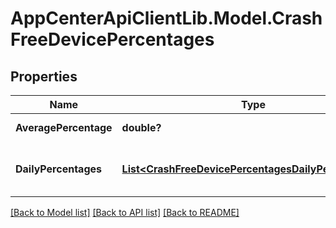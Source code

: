 # AppCenterApiClientLib.Model.CrashFreeDevicePercentages
## Properties

Name | Type | Description | Notes
------------ | ------------- | ------------- | -------------
**AveragePercentage** | **double?** | Average percentage. | [optional] 
**DailyPercentages** | [**List&lt;CrashFreeDevicePercentagesDailyPercentages&gt;**](CrashFreeDevicePercentagesDailyPercentages.md) | The crash-free percentage per day. | [optional] 

[[Back to Model list]](../README.md#documentation-for-models) [[Back to API list]](../README.md#documentation-for-api-endpoints) [[Back to README]](../README.md)

